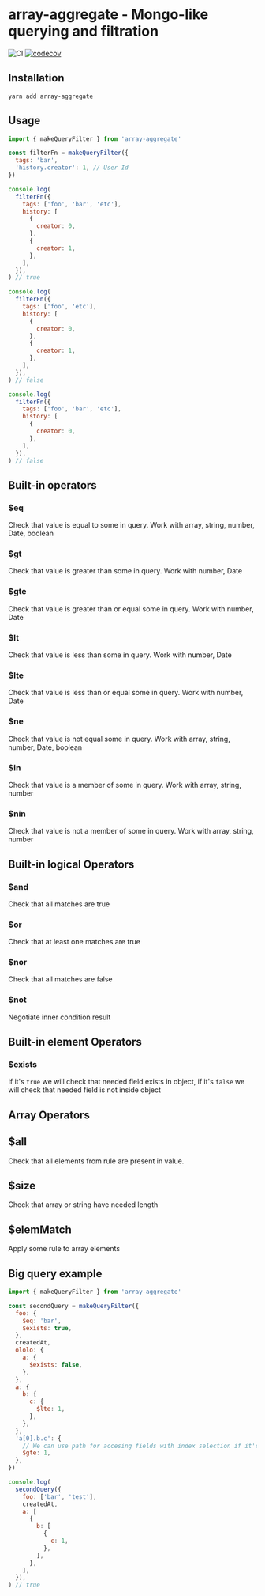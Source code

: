 # array-aggregate - Mongo-like querying and filtration

![CI](https://github.com/Arilas/array-aggregate/workflows/CI/badge.svg)
[![codecov](https://codecov.io/github/Arilas/array-aggregate/graph/badge.svg?token=KiQzTcSVnY)](https://codecov.io/github/Arilas/array-aggregate)

## Installation

```
yarn add array-aggregate
```

## Usage

```js
import { makeQueryFilter } from 'array-aggregate'

const filterFn = makeQueryFilter({
  tags: 'bar',
  'history.creator': 1, // User Id
})

console.log(
  filterFn({
    tags: ['foo', 'bar', 'etc'],
    history: [
      {
        creator: 0,
      },
      {
        creator: 1,
      },
    ],
  }),
) // true

console.log(
  filterFn({
    tags: ['foo', 'etc'],
    history: [
      {
        creator: 0,
      },
      {
        creator: 1,
      },
    ],
  }),
) // false

console.log(
  filterFn({
    tags: ['foo', 'bar', 'etc'],
    history: [
      {
        creator: 0,
      },
    ],
  }),
) // false
```

## Built-in operators

### \$eq

Check that value is equal to some in query. Work with array, string, number, Date, boolean

### \$gt

Check that value is greater than some in query. Work with number, Date

### \$gte

Check that value is greater than or equal some in query. Work with number, Date

### \$lt

Check that value is less than some in query. Work with number, Date

### \$lte

Check that value is less than or equal some in query. Work with number, Date

### \$ne

Check that value is not equal some in query. Work with array, string, number, Date, boolean

### \$in

Check that value is a member of some in query. Work with array, string, number

### \$nin

Check that value is not a member of some in query. Work with array, string, number

## Built-in logical Operators

### \$and

Check that all matches are true

### \$or

Check that at least one matches are true

### \$nor

Check that all matches are false

### \$not

Negotiate inner condition result

## Built-in element Operators

### \$exists

If it's `true` we will check that needed field exists in object, if it's `false` we will check that needed field is not inside object

## Array Operators

## \$all

Check that all elements from rule are present in value.

## \$size

Check that array or string have needed length

## \$elemMatch

Apply some rule to array elements

## Big query example

```js
import { makeQueryFilter } from 'array-aggregate'

const secondQuery = makeQueryFilter({
  foo: {
    $eq: 'bar',
    $exists: true,
  },
  createdAt,
  ololo: {
    a: {
      $exists: false,
    },
  },
  a: {
    b: {
      c: {
        $lte: 1,
      },
    },
  },
  'a[0].b.c': {
    // We can use path for accesing fields with index selection if it's needed
    $gte: 1,
  },
})

console.log(
  secondQuery({
    foo: ['bar', 'test'],
    createdAt,
    a: [
      {
        b: [
          {
            c: 1,
          },
        ],
      },
    ],
  }),
) // true
```
